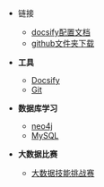 * 链接
	* [docsify配置文档](https://angry-swanson-b4e47b.netlify.app/zh-cn/custom-navbar) 
	* [github文件夹下载](http://zhoudaxiaa.gitee.io/downgit/#/home)
  
* **工具**
  - [Docsify](<https://wfyblog.cn/notes/#/tools/docsify>)
  - [Git](<https://wfyblog.cn/notes/#/tools/git>)

* **数据库学习**
  - [neo4j](<https://wfyblog.cn/notes/#/neo4j/0>)
  - [MySQL](</group/MySQL>)
  
* **大数据比赛**
  - [大数据技能挑战赛](<https://wfyblog.cn/notes/#/bigdata/0/0>)

  